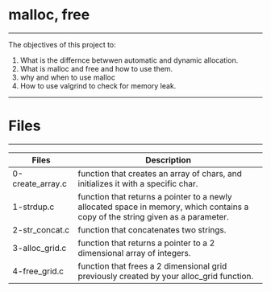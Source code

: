 # malloc, free

---
The objectives of this project to:
1. What is the differnce betwwen automatic and dynamic allocation.
2. What is malloc and free and how to use them.
3. why and when to use malloc
4. How to use valgrind to check for memory leak.
---
# Files
---
Files | Description
------|-------------
0-create_array.c  | function that creates an array of chars, and initializes it with a specific char.
1-strdup.c | function that returns a pointer to a newly allocated space in memory, which contains a copy of the string given as a parameter.
2-str_concat.c | function that concatenates two strings.
3-alloc_grid.c | function that returns a pointer to a 2 dimensional array of integers.
4-free_grid.c | function that frees a 2 dimensional grid previously created by your alloc_grid function.

